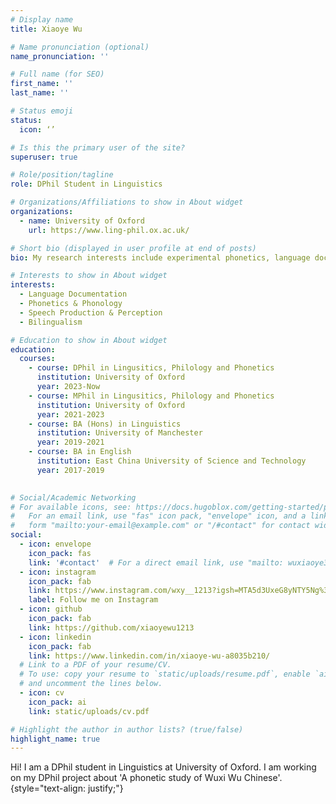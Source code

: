 ```yaml
---
# Display name
title: Xiaoye Wu

# Name pronunciation (optional)
name_pronunciation: ''

# Full name (for SEO)
first_name: ''
last_name: ''

# Status emoji
status: 
  icon: ‘’

# Is this the primary user of the site?
superuser: true

# Role/position/tagline
role: DPhil Student in Linguistics

# Organizations/Affiliations to show in About widget
organizations:
  - name: University of Oxford
    url: https://www.ling-phil.ox.ac.uk/

# Short bio (displayed in user profile at end of posts)
bio: My research interests include experimental phonetics, language documentation and speech perception.

# Interests to show in About widget
interests:
  - Language Documentation
  - Phonetics & Phonology
  - Speech Production & Perception
  - Bilingualism

# Education to show in About widget
education:
  courses:
    - course: DPhil in Lingusitics, Philology and Phonetics
      institution: University of Oxford
      year: 2023-Now
    - course: MPhil in Lingusitics, Philology and Phonetics
      institution: University of Oxford
      year: 2021-2023
    - course: BA (Hons) in Linguistics
      institution: University of Manchester
      year: 2019-2021
    - course: BA in English
      institution: East China University of Science and Technology
      year: 2017-2019
    

# Social/Academic Networking
# For available icons, see: https://docs.hugoblox.com/getting-started/page-builder/#icons
#   For an email link, use "fas" icon pack, "envelope" icon, and a link in the
#   form "mailto:your-email@example.com" or "/#contact" for contact widget.
social:
  - icon: envelope
    icon_pack: fas
    link: '#contact'  # For a direct email link, use "mailto: wuxiaoye318@outlook.com".
  - icon: instagram
    icon_pack: fab
    link: https://www.instagram.com/wxy__1213?igsh=MTA5d3UxeG8yNTY5Ng%3D%3D&utm_source=qr
    label: Follow me on Instagram
  - icon: github
    icon_pack: fab
    link: https://github.com/xiaoyewu1213
  - icon: linkedin
    icon_pack: fab
    link: https://www.linkedin.com/in/xiaoye-wu-a8035b210/
  # Link to a PDF of your resume/CV.
  # To use: copy your resume to `static/uploads/resume.pdf`, enable `ai` icons in `params.yaml`,
  # and uncomment the lines below.
  - icon: cv
    icon_pack: ai
    link: static/uploads/cv.pdf

# Highlight the author in author lists? (true/false)
highlight_name: true
---
```


Hi! I am a DPhil student in Linguistics at University of Oxford. I am working on my DPhil project about 'A phonetic study of Wuxi Wu Chinese'.
{style="text-align: justify;"}
